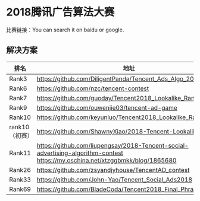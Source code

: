 
# 2018腾讯广告算法大赛

比赛链接：You can search it on baidu or google.

## 解决方案
|排名|地址|
|----|----|
|Rank3|https://github.com/DiligentPanda/Tencent_Ads_Algo_2018|
|Rank6|https://github.com/nzc/tencent-contest|
|Rank7|https://github.com/guoday/Tencent2018_Lookalike_Rank7th|
|Rank9|https://github.com/ouwenjie03/tencent-ad-game|
|Rank10|https://github.com/keyunluo/Tencent2018_Lookalike_Rank10th|
|rank10（初赛）|https://github.com/ShawnyXiao/2018-Tencent-Lookalike|
|Rank11|https://github.com/liupengsay/2018-Tencent-social-advertising-algorithm-contest<br>https://my.oschina.net/xtzggbmkk/blog/1865680|
|Rank26|https://github.com/zsyandjyhouse/TencentAD_contest|
|Rank33|https://github.com/John-Yao/Tencent_Social_Ads2018|
|Rank69|https://github.com/BladeCoda/Tencent2018_Final_Phrase_Presto|
